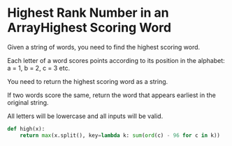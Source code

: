 # Highest Rank Number in an ArrayHighest Scoring Word
Given a string of words, you need to find the highest scoring word.</br>

Each letter of a word scores points according to its position in the alphabet: a = 1, b = 2, c = 3 etc.</br>

You need to return the highest scoring word as a string.</br>

If two words score the same, return the word that appears earliest in the original string.</br>

All letters will be lowercase and all inputs will be valid.</br>


```python
def high(x):
    return max(x.split(), key=lambda k: sum(ord(c) - 96 for c in k))
```	
